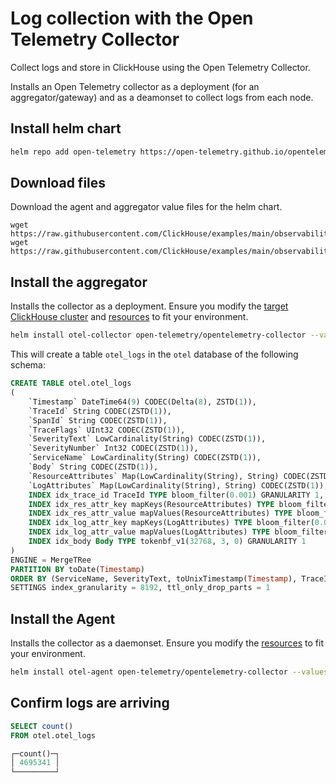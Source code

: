 # Log collection with the Open Telemetry Collector

Collect logs and store in ClickHouse using the Open Telemetry Collector.

Installs an Open Telemetry collector as a deployment (for an aggregator/gateway) and as a deamonset to collect logs from each node.

## Install helm chart

```bash
helm repo add open-telemetry https://open-telemetry.github.io/opentelemetry-helm-charts
```

## Download files

Download the agent and aggregator value files for the helm chart.

```
wget https://raw.githubusercontent.com/ClickHouse/examples/main/observability/logs/kubernetes/otel_to_otel/agent.yml
wget https://raw.githubusercontent.com/ClickHouse/examples/main/observability/logs/kubernetes/otel_to_otel/gateway.yml
```

## Install the aggregator

Installs the collector as a deployment. Ensure you modify the [target ClickHouse cluster](https://github.com/ClickHouse/examples/blob/main/observability/logs/kubernetes/otel_to_otel/gateway.yml#L78) and [resources](https://github.com/ClickHouse/examples/blob/main/observability/logs/kubernetes/otel_to_otel/gateway.yml#L223-L226) to fit your environment.

```bash
helm install otel-collector open-telemetry/opentelemetry-collector --values gateway.yml --create-namespace --namespace otel
```

This will create a table `otel_logs` in the `otel` database of the following schema:

```sql
CREATE TABLE otel.otel_logs
(
    `Timestamp` DateTime64(9) CODEC(Delta(8), ZSTD(1)),
    `TraceId` String CODEC(ZSTD(1)),
    `SpanId` String CODEC(ZSTD(1)),
    `TraceFlags` UInt32 CODEC(ZSTD(1)),
    `SeverityText` LowCardinality(String) CODEC(ZSTD(1)),
    `SeverityNumber` Int32 CODEC(ZSTD(1)),
    `ServiceName` LowCardinality(String) CODEC(ZSTD(1)),
    `Body` String CODEC(ZSTD(1)),
    `ResourceAttributes` Map(LowCardinality(String), String) CODEC(ZSTD(1)),
    `LogAttributes` Map(LowCardinality(String), String) CODEC(ZSTD(1)),
    INDEX idx_trace_id TraceId TYPE bloom_filter(0.001) GRANULARITY 1,
    INDEX idx_res_attr_key mapKeys(ResourceAttributes) TYPE bloom_filter(0.01) GRANULARITY 1,
    INDEX idx_res_attr_value mapValues(ResourceAttributes) TYPE bloom_filter(0.01) GRANULARITY 1,
    INDEX idx_log_attr_key mapKeys(LogAttributes) TYPE bloom_filter(0.01) GRANULARITY 1,
    INDEX idx_log_attr_value mapValues(LogAttributes) TYPE bloom_filter(0.01) GRANULARITY 1,
    INDEX idx_body Body TYPE tokenbf_v1(32768, 3, 0) GRANULARITY 1
)
ENGINE = MergeTRee
PARTITION BY toDate(Timestamp)
ORDER BY (ServiceName, SeverityText, toUnixTimestamp(Timestamp), TraceId)
SETTINGS index_granularity = 8192, ttl_only_drop_parts = 1
```

## Install the Agent

Installs the collector as a daemonset. Ensure you modify the [resources]() to fit your environment.

```bash
helm install otel-agent open-telemetry/opentelemetry-collector --values agent.yml --create-namespace --namespace otel
```

## Confirm logs are arriving


```sql
SELECT count()
FROM otel.otel_logs

┌─count()─┐
│ 4695341 │
└─────────┘
```

